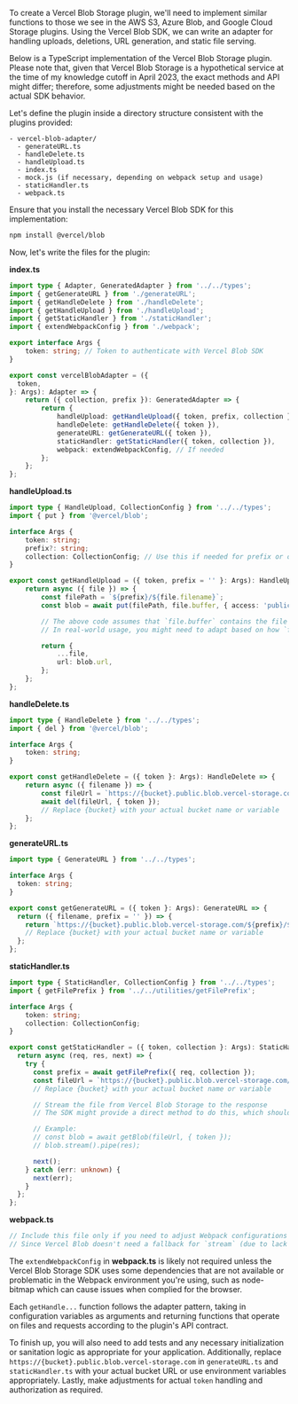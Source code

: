 To create a Vercel Blob Storage plugin, we'll need to implement similar functions to those we see in the AWS S3, Azure Blob, and Google Cloud Storage plugins. Using the Vercel Blob SDK, we can write an adapter for handling uploads, deletions, URL generation, and static file serving.

Below is a TypeScript implementation of the Vercel Blob Storage plugin. Please note that, given that Vercel Blob Storage is a hypothetical service at the time of my knowledge cutoff in April 2023, the exact methods and API might differ; therefore, some adjustments might be needed based on the actual SDK behavior.

Let's define the plugin inside a directory structure consistent with the plugins provided:
```
- vercel-blob-adapter/
  - generateURL.ts
  - handleDelete.ts
  - handleUpload.ts
  - index.ts
  - mock.js (if necessary, depending on webpack setup and usage)
  - staticHandler.ts
  - webpack.ts
```

Ensure that you install the necessary Vercel Blob SDK for this implementation:

```bash
npm install @vercel/blob
```

Now, let's write the files for the plugin:

**index.ts**
```typescript
import type { Adapter, GeneratedAdapter } from '../../types';
import { getGenerateURL } from './generateURL';
import { getHandleDelete } from './handleDelete';
import { getHandleUpload } from './handleUpload';
import { getStaticHandler } from './staticHandler';
import { extendWebpackConfig } from './webpack';

export interface Args {
    token: string; // Token to authenticate with Vercel Blob SDK
}

export const vercelBlobAdapter = ({
  token,
}: Args): Adapter => {
    return ({ collection, prefix }): GeneratedAdapter => {
        return {
            handleUpload: getHandleUpload({ token, prefix, collection }),
            handleDelete: getHandleDelete({ token }),
            generateURL: getGenerateURL({ token }),
            staticHandler: getStaticHandler({ token, collection }),
            webpack: extendWebpackConfig, // If needed
        };
    };
};
```

**handleUpload.ts**
```typescript
import type { HandleUpload, CollectionConfig } from '../../types';
import { put } from '@vercel/blob';

interface Args {
    token: string;
    prefix?: string;
    collection: CollectionConfig; // Use this if needed for prefix or other logic
}

export const getHandleUpload = ({ token, prefix = '' }: Args): HandleUpload => {
    return async ({ file }) => {
        const filePath = `${prefix}/${file.filename}`;
        const blob = await put(filePath, file.buffer, { access: 'public', token });

        // The above code assumes that `file.buffer` contains the file data
        // In real-world usage, you might need to adapt based on how `file` is structured

        return {
            ...file,
            url: blob.url,
        };
    };
};
```

**handleDelete.ts**
```typescript
import type { HandleDelete } from '../../types';
import { del } from '@vercel/blob';

interface Args {
    token: string;
}

export const getHandleDelete = ({ token }: Args): HandleDelete => {
    return async ({ filename }) => {
        const fileUrl = `https://{bucket}.public.blob.vercel-storage.com/${filename}`;
        await del(fileUrl, { token });
        // Replace {bucket} with your actual bucket name or variable
    };
};
```

**generateURL.ts**
```typescript
import type { GenerateURL } from '../../types';

interface Args {
  token: string;
}

export const getGenerateURL = ({ token }: Args): GenerateURL => {
  return ({ filename, prefix = '' }) => {
    return `https://{bucket}.public.blob.vercel-storage.com/${prefix}/${filename}`;
    // Replace {bucket} with your actual bucket name or variable
  };
};
```

**staticHandler.ts**
```typescript
import type { StaticHandler, CollectionConfig } from '../../types';
import { getFilePrefix } from '../../utilities/getFilePrefix';

interface Args {
    token: string;
    collection: CollectionConfig;
}

export const getStaticHandler = ({ token, collection }: Args): StaticHandler => {
  return async (req, res, next) => {
    try {
      const prefix = await getFilePrefix({ req, collection });
      const fileUrl = `https://{bucket}.public.blob.vercel-storage.com/${prefix}/${req.params.filename}`;
      // Replace {bucket} with your actual bucket name or variable

      // Stream the file from Vercel Blob Storage to the response
      // The SDK might provide a direct method to do this, which should be used here

      // Example:
      // const blob = await getBlob(fileUrl, { token });
      // blob.stream().pipe(res);

      next();
    } catch (err: unknown) {
      next(err);
    }
  };
};
```

**webpack.ts**
```typescript
// Include this file only if you need to adjust Webpack configurations specific to your application. 
// Since Vercel Blob doesn't need a fallback for `stream` (due to lack of streaming methods in the examples), this file may not be necessary.
```

The `extendWebpackConfig` in **webpack.ts** is likely not required unless the Vercel Blob Storage SDK uses some dependencies that are not available or problematic in the Webpack environment you're using, such as node-bitmap which can cause issues when complied for the browser.

Each `getHandle...` function follows the adapter pattern, taking in configuration variables as arguments and returning functions that operate on files and requests according to the plugin's API contract.

To finish up, you will also need to add tests and any necessary initialization or sanitation logic as appropriate for your application. Additionally, replace `https://{bucket}.public.blob.vercel-storage.com` in `generateURL.ts` and `staticHandler.ts` with your actual bucket URL or use environment variables appropriately. Lastly, make adjustments for actual `token` handling and authorization as required.
